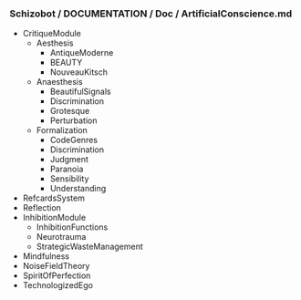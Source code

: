 ### Schizobot / DOCUMENTATION / Doc / ArtificialConscience.md
* CritiqueModule
  * Aesthesis
    * AntiqueModerne
    * BEAUTY
    * NouveauKitsch
  * Anaesthesis
    * BeautifulSignals
    * Discrimination
    * Grotesque
    * Perturbation
  * Formalization
    * CodeGenres
    * Discrimination
    * Judgment
    * Paranoia
    * Sensibility
    * Understanding
* RefcardsSystem
* Reflection
* InhibitionModule
  * InhibitionFunctions
  * Neurotrauma
  * StrategicWasteManagement
* Mindfulness
* NoiseFieldTheory
* SpiritOfPerfection
* TechnologizedEgo
